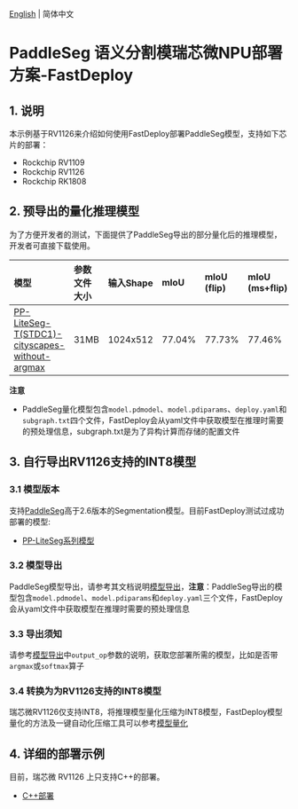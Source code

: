[English](README.md) | 简体中文  

# PaddleSeg 语义分割模瑞芯微NPU部署方案-FastDeploy

## 1. 说明   
本示例基于RV1126来介绍如何使用FastDeploy部署PaddleSeg模型，支持如下芯片的部署：  
- Rockchip RV1109
- Rockchip RV1126
- Rockchip RK1808

## 2. 预导出的量化推理模型
为了方便开发者的测试，下面提供了PaddleSeg导出的部分量化后的推理模型，开发者可直接下载使用。

| 模型                              | 参数文件大小    |输入Shape |  mIoU | mIoU (flip) | mIoU (ms+flip) |
|:---------------------------------------------------------------- |:----- |:----- | :----- | :----- | :----- |
| [PP-LiteSeg-T(STDC1)-cityscapes-without-argmax](https://bj.bcebos.com/fastdeploy/models/rk1/ppliteseg.tar.gz)| 31MB  | 1024x512 | 77.04% | 77.73% | 77.46% |
**注意**
- PaddleSeg量化模型包含`model.pdmodel`、`model.pdiparams`、`deploy.yaml`和`subgraph.txt`四个文件，FastDeploy会从yaml文件中获取模型在推理时需要的预处理信息，subgraph.txt是为了异构计算而存储的配置文件

## 3. 自行导出RV1126支持的INT8模型  

### 3.1 模型版本  
支持[PaddleSeg](https://github.com/PaddlePaddle/PaddleSeg)高于2.6版本的Segmentation模型。目前FastDeploy测试过成功部署的模型:
- [PP-LiteSeg系列模型](https://github.com/PaddlePaddle/PaddleSeg/blob/develop/configs/pp_liteseg/README.md)

### 3.2 模型导出
PaddleSeg模型导出，请参考其文档说明[模型导出](https://github.com/PaddlePaddle/PaddleSeg/blob/develop/docs/model_export_cn.md)，**注意**：PaddleSeg导出的模型包含`model.pdmodel`、`model.pdiparams`和`deploy.yaml`三个文件，FastDeploy会从yaml文件中获取模型在推理时需要的预处理信息

### 3.3 导出须知  
请参考[模型导出](https://github.com/PaddlePaddle/PaddleSeg/blob/develop/docs/model_export_cn.md)中`output_op`参数的说明，获取您部署所需的模型，比如是否带`argmax`或`softmax`算子

### 3.4 转换为为RV1126支持的INT8模型
瑞芯微RV1126仅支持INT8，将推理模型量化压缩为INT8模型，FastDeploy模型量化的方法及一键自动化压缩工具可以参考[模型量化](../../../quantize/README.md)

## 4. 详细的部署示例

目前，瑞芯微 RV1126 上只支持C++的部署。

- [C++部署](cpp)

